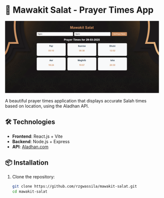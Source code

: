 # 🕌 Mawakit Salat - Prayer Times App

![App Screenshot](client\public\screenshot.png) 

A beautiful prayer times application that displays accurate Salah times based on location, using the Aladhan API.

## 🛠️ Technologies
- **Frontend**: React.js + Vite
- **Backend**: Node.js + Express
- **API**: [Aladhan.com](https://aladhan.com/prayer-times-api)

## 📦 Installation
1. Clone the repository:
   ```bash
   git clone https://github.com/rzgwassila/mawakit-salat.git
   cd mawakit-salat
